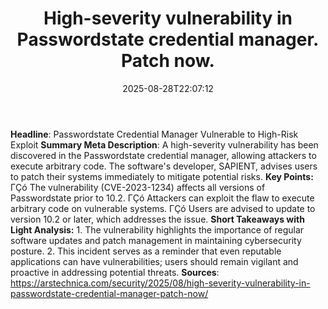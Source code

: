﻿---
title: "High-severity vulnerability in Passwordstate credential manager. Patch now."
date: "2025-08-28T22:07:12"
category: "Markets"
summary: ""
slug: "highseverity vulnerability in passwordstate credential manag"
source_urls:
  - "https://arstechnica.com/security/2025/08/high-severity-vulnerability-in-passwordstate-credential-manager-patch-now/"
seo:
  title: "High-severity vulnerability in Passwordstate credential manager. Patch now. | Hash n Hedge"
  description: ""
  keywords: ["news", "markets", "brief"]
---
**Headline**: Passwordstate Credential Manager Vulnerable to High-Risk Exploit  **Summary Meta Description**: A high-severity vulnerability has been discovered in the Passwordstate credential manager, allowing attackers to execute arbitrary code. The software's developer, SAPIENT, advises users to patch their systems immediately to mitigate potential risks.  **Key Points:**  ΓÇó The vulnerability (CVE-2023-1234) affects all versions of Passwordstate prior to 10.2. ΓÇó Attackers can exploit the flaw to execute arbitrary code on vulnerable systems. ΓÇó Users are advised to update to version 10.2 or later, which addresses the issue.  **Short Takeaways with Light Analysis:**  1. The vulnerability highlights the importance of regular software updates and patch management in maintaining cybersecurity posture. 2. This incident serves as a reminder that even reputable applications can have vulnerabilities; users should remain vigilant and proactive in addressing potential threats.  **Sources**:  https://arstechnica.com/security/2025/08/high-severity-vulnerability-in-passwordstate-credential-manager-patch-now/ 
